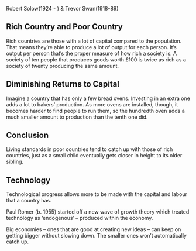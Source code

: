 Robert Solow(1924 - ) & Trevor Swan(1918-89)
## Rich Country and Poor Country
Rich countries are those with a lot of capital compared to the population. That means they’re able to produce a lot of output for each person. It’s output per person that’s the proper measure of how rich a society is. A society of ten people that produces goods worth £100 is twice as rich as a society of twenty producing the same amount.

## Diminishing Returns to Capital
Imagine a country that has only a few bread ovens. Investing in an extra one adds a lot to bakers’ production. As more ovens are installed, though, it becomes harder to find people to run them, so the hundredth oven adds a much smaller amount to production than the tenth one did.

## Conclusion
Living standards in poor countries tend to catch up with those of rich countries, just as a small child eventually gets closer in height to its older sibling.

## Technology
Technological progress allows more to be made with the capital and labour that a country has.

Paul Romer (b. 1955) started off a new wave of growth theory which treated technology as ‘endogenous’ – produced within the economy. 

Big economies – ones that are good at creating new ideas – can keep on getting bigger without slowing down. The smaller ones won’t automatically catch up.